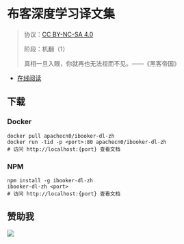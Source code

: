 <!--
    需要填充的占位符：
    
    README.md
    
        布客深度学习译文集：文档中文名
        {nameEn}：文档英文名
        {urlEn}：文档原始链接
        bkdl：域名前缀
        飞龙：负责人名称
        wizardforcel：负责人 Github 用户名
        562826179：负责人 QQ
        ibooker-dl-zh：ApacheCN 的 Github 仓库名称
        ibooker-dl-zh：DockerHub 仓库名称
        ibooker-dl-zh：PYPI 包名称
        ibooker-dl-zh：NPM 包名称
    
    CNAME
    
        bkdl：域名前缀

    index.html
    
        布客深度学习译文集：文档中文名
        #ff6f00：显示颜色
        ibooker-dl-zh：ApacheCN 的 Github 仓库名称

    asset/docsify-flygon-footer.js
    
        ibooker-dl-zh：ApacheCN 的 Github 仓库名称
-->

# 布客深度学习译文集

> 协议：[CC BY-NC-SA 4.0](http://creativecommons.org/licenses/by-nc-sa/4.0/)
> 
> 阶段：机翻（1）
> 
> 真相一旦入眼，你就再也无法视而不见。——《黑客帝国》

* [在线阅读](https://bkdl.flygon.net)

## 下载

### Docker

```
docker pull apachecn0/ibooker-dl-zh
docker run -tid -p <port>:80 apachecn0/ibooker-dl-zh
# 访问 http://localhost:{port} 查看文档
```

### NPM

```
npm install -g ibooker-dl-zh
ibooker-dl-zh <port>
# 访问 http://localhost:{port} 查看文档
```

## 赞助我

![](https://img-blog.csdnimg.cn/20200112005920729.png)
